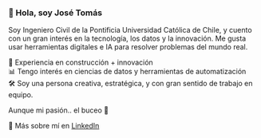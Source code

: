 ### 👋 Hola, soy José Tomás

Soy Ingeniero Civil de la Pontificia Universidad Católica de Chile, y cuento con un gran interés en la tecnología, los datos y la innovación. Me gusta usar herramientas digitales e IA para resolver problemas del mundo real.

👷 Experiencia en construcción + innovación  
📊 Tengo interés en ciencias de datos y herramientas de automatización  
🛠️ Soy una persona creativa, estratégica, y con gran sentido de trabajo en equipo.

Aunque mi pasión.. el buceo 🤿

🔗 Más sobre mí en [LinkedIn](https://www.linkedin.com/in/tu-link/)
